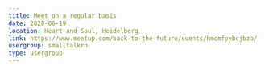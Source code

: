 ```yaml
---
title: Meet on a regular basis
date: 2020-06-19
location: Heart and Soul, Heidelberg
link: https://www.meetup.com/back-to-the-future/events/hmcmfpybcjbzb/
usergroup: smalltalkrn
type: usergroup
---
```

